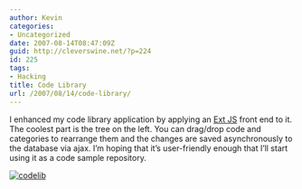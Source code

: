 ```yaml
---
author: Kevin
categories:
- Uncategorized
date: 2007-08-14T08:47:09Z
guid: http://cleverswine.net/?p=224
id: 225
tags:
- Hacking
title: Code Library
url: /2007/08/14/code-library/
---
```


I enhanced my code library application by applying an [Ext JS](http://extjs.com/) front end to it. The coolest part is the tree on the left. You can drag/drop code and categories to rearrange them and the changes are saved asynchronously to the database via ajax. I&#8217;m hoping that it&#8217;s user-friendly enough that I&#8217;ll start using it as a code sample repository.

[<img src="https://i1.wp.com/farm2.static.flickr.com/1422/1117254732_1df51b9d43_d.jpg?w=840" alt="codelib" data-recalc-dims="1" />](http://www.flickr.com/photo_zoom.gne?id=1117254732&#038;size=o)
